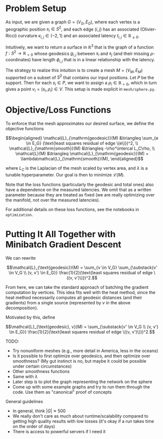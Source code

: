 # Problem Setup

As input, we are given a graph $G = (V_G, E_G)$, where each vertex is a geographic position $s_i \in S^2$, and each edge $(i, j)$ has an associated (Olivier-Ricci) curvature $\kappa_{i, j} \in (-2, 1)$ and an associated latency $t_{i, j} \in \mathbb{R}_{\ge 0}$.

Intuitively, we want to return a surface in $\mathbb{R}^3$ that is the graph of a function $f : S^2 \to \mathbb{R}_{> 0}$ whose geodesics $g_{i, j}$ between $s_i$ and $s_j$ (and their missing $\rho$-coordinates) have length $\phi_{i, j}$ that is in a linear relationship with the latency.

The strategy to realize this intuition is to create a mesh $M = (V_M, E_M)$ supported on a subset of $S^2$ that contains our input positions. Let $P$ be the support. Then for each $s_i \in P$, we want to assign a $\rho_i \in \mathbb{R}_{> 0}$, which in turn gives a point $v_i = (s_i, \rho_i) \in V$. This setup is made explicit in `mesh/sphere.py`.

# Objective/Loss Functions

To enforce that the mesh approximates our desired surface, we define the objective functions

$$\begin{aligned}
    \mathcal{L}_{\mathrm{geodesic}}(M) &\triangleq \sum_{e \in E_G} (\text{least squares residual of edge \(e\)})^2, \\
    \mathcal{L}_{\mathrm{smooth}}(M) &\triangleq -\rho^\intercal L_C\rho, \\
    \mathcal{L}(M) &\triangleq \mathcal{L}_{\mathrm{geodesic}}(M) + \lambda\mathcal{L}_{\mathrm{smooth}}(M),
\end{aligned}$$

where $L_C$ is the Laplacian of the mesh scaled by vertex area, and $\lambda$ is a tunable hyperparameter. Our goal is then to minimize $\mathcal{L}(M)$.

Note that the loss functions (particularly the geodesic and total ones) also have a dependence on the measured latencies. We omit that as a written parameter because they are treated as fixed (we are really optimizing over the manifold, not over the measured latencies).

For additional details on these loss functions, see the notebooks in `optimization`.

# Putting It All Together with Minibatch Gradient Descent

We can rewrite

$$\mathcal{L}_{\text{geodesic}}(M) = \sum_{v \in V_G} \sum_{\substack{v' \in V_G \\ (v, v') \in E_G}} \frac{1}{2}(\text{least squares residual of edge \((v, v')\)})^2.$$

From here, we can take the standard approach of batching the gradient computation by vertices. This idea fits well with the heat method, since the heat method necessarily computes all geodesic distances (and their gradients) from a single source (represented by $v$ in the above decomposition).

Motivated by this, define

$$\mathcal{L}_{\text{geodesic}, v}(M) = \sum_{\substack{v' \in V_G \\ (v, v') \in E_G}} \frac{1}{2}(\text{least squares residual of edge \((v, v')\)})^2.$$

TODO:
* Try nonuniform meshes (e.g., more detail in America, less in the oceans)
* Is it possible to first optimize over geodesics, and then optimize over smoothness? (My gut instinct is no, but maybe it could be possible under certain circumstances)
* Other smoothness functions
* Same with $\lambda$
* Later step is to plot the graph representing the network on the sphere
* Come up with some example graphs and try to run them through the code. Use them as "canonical" proof of concepts

General guidelines
* In general, think $|G| \approx 500$
* We really don't care as much about runtime/scalability compared to getting high quality results with low losses (it's okay if a run takes time on the order of days)
* There is access to powerful servers if I need it